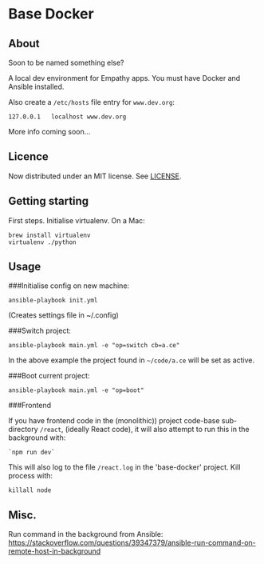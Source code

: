 
Base Docker
===

About
---
Soon to be named something else?


A local dev environment for Empathy apps. You must have Docker and Ansible installed.

Also create a `/etc/hosts` file entry for `www.dev.org`:


    127.0.0.1	localhost www.dev.org

More info coming soon...

Licence
---
Now distributed under an
MIT license.  See [LICENSE](./LICENSE).


Getting starting
---

First steps. Initialise virtualenv. On a Mac:

    brew install virtualenv
    virtualenv ./python

Usage
---

###Initialise config on new machine:

    ansible-playbook init.yml

(Creates settings file in ~/.config)

###Switch project:

    ansible-playbook main.yml -e "op=switch cb=a.ce"

In the above example the project found in `~/code/a.ce` will be set as active.
    

###Boot current project:

    ansible-playbook main.yml -e "op=boot"


###Frontend

If you have frontend code in the (monolithic)) project code-base sub-directory `/react`, (ideally React code), it will also attempt to run this in the background with:

    `npm run dev`

This will also log to the file `/react.log` in the 'base-docker' project.  Kill process with:

    killall node


Misc.
---
Run command in the background from Ansible:
https://stackoverflow.com/questions/39347379/ansible-run-command-on-remote-host-in-background
